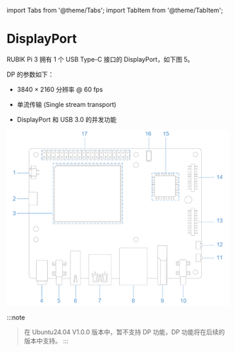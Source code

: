 import Tabs from '@theme/Tabs';
import TabItem from '@theme/TabItem';

# DisplayPort

RUBIK Pi 3 拥有 1 个 USB Type-C 接口的 DisplayPort，如下图 5。

DP 的参数如下：

* 3840 × 2160 分辨率 @ 60 fps

* 单流传输 (Single stream transport)

* DisplayPort 和 USB 3.0 的并发功能

![](../images/image-139.png)

:::note
>
> 在 Ubuntu24.04 V1.0.0 版本中，暂不支持 DP 功能，DP 功能将在后续的版本中支持。
:::

